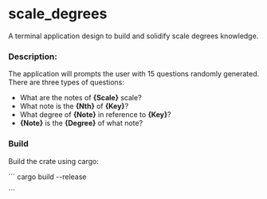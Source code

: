 # scale_degrees

A terminal application design to build and solidify scale degrees knowledge.

### Description:

The application will prompts the user with 15 questions randomly generated.
There are three types of questions:

- What are the notes of **{Scale}** scale?
- What note is the **{Nth}** of **{Key}**?
- What degree of **{Note}** in reference to **{Key}**?
- **{Note}** is the **{Degree}** of what note?

### Build

Build the crate using cargo:

´´´
cargo build --release

´´´
